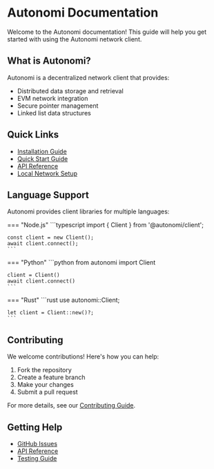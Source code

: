# Autonomi Documentation

Welcome to the Autonomi documentation! This guide will help you get started with using the Autonomi network client.

## What is Autonomi?

Autonomi is a decentralized network client that provides:

- Distributed data storage and retrieval
- EVM network integration
- Secure pointer management
- Linked list data structures

## Quick Links

- [Installation Guide](getting-started/installation.md)
- [Quick Start Guide](getting-started/quickstart.md)
- [API Reference](api/README.md)
- [Local Network Setup](guides/local_network.md)

## Language Support

Autonomi provides client libraries for multiple languages:

=== "Node.js"
    ```typescript
    import { Client } from '@autonomi/client';

    const client = new Client();
    await client.connect();
    ```

=== "Python"
    ```python
    from autonomi import Client

    client = Client()
    await client.connect()
    ```

=== "Rust"
    ```rust
    use autonomi::Client;

    let client = Client::new()?;
    ```

## Contributing

We welcome contributions! Here's how you can help:

1. Fork the repository
2. Create a feature branch
3. Make your changes
4. Submit a pull request

For more details, see our [Contributing Guide](https://github.com/dirvine/autonomi/blob/main/CONTRIBUTING.md).

## Getting Help

- [GitHub Issues](https://github.com/dirvine/autonomi/issues)
- [API Reference](api/README.md)
- [Testing Guide](guides/testing_guide.md)
